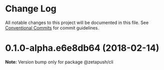 # Change Log

All notable changes to this project will be documented in this file.
See [Conventional Commits](https://conventionalcommits.org) for commit guidelines.

<a name="0.1.0-alpha.e6e8db64"></a>
# 0.1.0-alpha.e6e8db64 (2018-02-14)




**Note:** Version bump only for package @zetapush/cli
